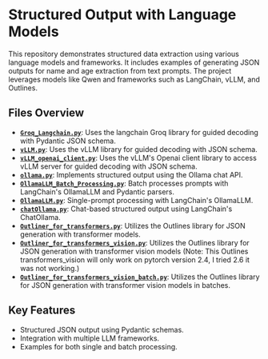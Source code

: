 # Structured Output with Language Models

This repository demonstrates structured data extraction using various language models and frameworks. It includes examples of generating JSON outputs for name and age extraction from text prompts. The project leverages models like Qwen and frameworks such as LangChain, vLLM, and Outlines.

## Files Overview
- **[`Groq_Langchain.py`](Groq_Langchain.py)**: Uses the langchain Groq library for guided decoding with Pydantic JSON schema.
- **[`vLLM.py`](vLLM.py)**: Uses the vLLM library for guided decoding with JSON schema.
- **[`vLLM_openai_client.py`](vLLM.py)**: Uses the vLLM's Openai client library to access vLLM server for guided decoding with JSON schema.
- **[`ollama.py`](ollama.py)**: Implements structured output using the Ollama chat API.
- **[`OllamaLLM_Batch_Processing.py`](OllamaLLM_Batch_Processing.py)**: Batch processes prompts with LangChain's OllamaLLM and Pydantic parsers.
- **[`OllamaLLM.py`](OllamaLLM.py)**: Single-prompt processing with LangChain's OllamaLLM.
- **[`chatOllama.py`](chatOllama.py)**: Chat-based structured output using LangChain's ChatOllama.
- **[`Outliner_for_transformers.py`](Outliner_for_transformers.py)**: Utilizes the Outlines library for JSON generation with transformer models.
- **[`Outliner_for_transformers_vision.py`](Outliner_for_transformers_vision.py)**: Utilizes the Outlines library for JSON generation with transformer vision models (Note: This Outlines transformers_vision will only work on pytorch version 2.4, I tried 2.6 it was not working.)
- **[`Outliner_for_transformers_vision_batch.py`](Outliner_for_transformers_vision_batch.py)**: Utilizes the Outlines library for JSON generation with transformer vision models in batches.
  
## Key Features
- Structured JSON output using Pydantic schemas.
- Integration with multiple LLM frameworks.
- Examples for both single and batch processing.
